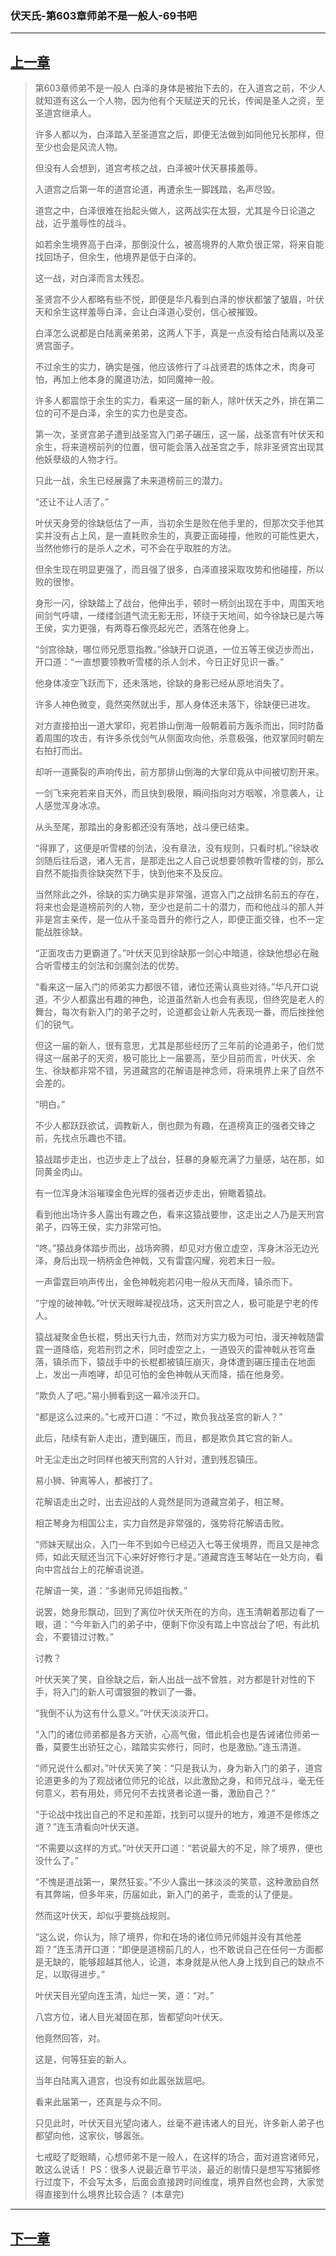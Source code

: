 ### 伏天氏-第603章师弟不是一般人-69书吧

--------
[上一章](./d84e4b699630054346d89c2b9f3f9d10.md)
--------


>
>
>
>第603章师弟不是一般人
>白泽的身体是被抬下去的，在入道宫之前，不少人就知道有这么一个人物，因为他有个天赋逆天的兄长，传闻是圣人之资，至圣道宫继承人。
>
>许多人都以为，白泽踏入至圣道宫之后，即便无法做到如同他兄长那样，但至少也会是风流人物。
>
>但没有人会想到，道宫考核之战，白泽被叶伏天暴揍羞辱。
>
>入道宫之后第一年的道宫论道，再遭余生一脚践踏，名声尽毁。
>
>道宫之中，白泽很难在抬起头做人，这两战实在太狠，尤其是今日论道之战，近乎羞辱性的战斗。
>
>如若余生境界高于白泽，那倒没什么，被高境界的人欺负很正常，将来自能找回场子，但余生，他境界是低于白泽的。
>
>这一战，对白泽而言太残忍。
>
>圣贤宫不少人都略有些不悦，即便是华凡看到白泽的惨状都皱了皱眉，叶伏天和余生这样羞辱白泽，会让白泽道心受创，信心被摧毁。
>
>白泽怎么说都是白陆离亲弟弟，这两人下手，真是一点没有给白陆离以及圣贤宫面子。
>
>不过余生的实力，确实是强，他应该修行了斗战贤君的炼体之术，肉身可怕，再加上他本身的魔道功法，如同魔神一般。
>
>许多人都震惊于余生的实力，看来这一届的新人，除叶伏天之外，排在第二位的可不是白泽，余生的实力也是变态。
>
>第一次，圣贤宫弟子遭到战圣宫入门弟子碾压，这一届，战圣宫有叶伏天和余生，将来道榜前列的位置，很可能会落入战圣宫之手，除非圣贤宫出现其他妖孽级的人物才行。
>
>只此一战，余生已经展露了未来道榜前三的潜力。
>
>“还让不让人活了。”
>
>叶伏天身旁的徐缺低估了一声，当初余生是败在他手里的，但那次交手他其实并没有占上风，是一直耗败余生的，真要正面碰撞，他败的可能性更大，当然他修行的是杀人之术，可不会在乎取胜的方法。
>
>但余生现在明显更强了，而且强了很多，白泽直接采取攻势和他碰撞，所以败的很惨。
>
>身形一闪，徐缺踏上了战台，他伸出手，顿时一柄剑出现在手中，周围天地间剑气呼啸，一缕缕剑道气流无影无形，环绕于天地间，如今徐缺已是六等王侯，实力更强，有两尊石像亮起光芒，洒落在他身上。
>
>“剑宫徐缺，哪位师兄愿意指教。”徐缺开口说道，一位五等王侯迈步而出，开口道：“一直想要领教听雪楼的杀人剑术，今日正好见识一番。”
>
>他身体凌空飞跃而下，还未落地，徐缺的身影已经从原地消失了。
>
>许多人神色微变，竟然突然就出手，那人身体还未落下，徐缺便已进攻。
>
>对方直接拍出一道大掌印，宛若排山倒海一般朝着前方轰杀而出，同时防备着周围的攻击，有许多杀伐剑气从侧面攻向他，杀意极强，他双掌同时朝左右拍打而出。
>
>却听一道撕裂的声响传出，前方那排山倒海的大掌印竟从中间被切割开来。
>
>一剑飞来宛若来自天外，而且快到极限，瞬间指向对方咽喉，冷意袭人，让人感觉浑身冰凉。
>
>从头至尾，那踏出的身影都还没有落地，战斗便已结束。
>
>“得罪了，这便是听雪楼的剑法，没有章法，没有规则，只看时机。”徐缺收剑随后往后退，诸人无言，是那走出之人自己说想要领教听雪楼的剑，那么自然不能指责徐缺突然下手，快到他来不及反应。
>
>当然除此之外，徐缺的实力确实是非常强，道宫入门之战排名前五的存在，将来也会是道榜前列的人物，至少也是前二十的潜力，而和他战斗的那人并非是宫主亲传，是一位从千圣岛晋升的修行之人，即便正面交锋，也不一定能战胜徐缺。
>
>“正面攻击力更霸道了。”叶伏天见到徐缺那一剑心中暗道，徐缺他想必在融合听雪楼主的剑法和剑魔剑法的优势。
>
>“看来这一届入门的师弟实力都很不错，诸位还需认真些对待。”华凡开口说道，不少人都露出有趣的神色，论道虽然新人也会有表现，但终究是老人的舞台，每次有新入门的弟子之时，论道都会让新人先表现一番，而后挫挫他们的锐气。
>
>但这一届的新人，很有意思，尤其是那些经历了三年前的论道弟子，他们觉得这一届弟子的天资，极可能比上一届要高，至少目前而言，叶伏天、余生、徐缺都非常不错，另道藏宫的花解语是神念师，将来境界上来了自然不会差的。
>
>“明白。”
>
>不少人都跃跃欲试，调教新人，倒也颇为有趣，在道榜真正的强者交锋之前，先找点乐趣也不错。
>
>猿战踏步走出，也迈步走上了战台，狂暴的身躯充满了力量感，站在那，如同黄金肉山。
>
>有一位浑身沐浴璀璨金色光辉的强者迈步走出，俯瞰着猿战。
>
>看到他出场许多人露出有趣之色，看来这猿战要惨，这走出之人乃是天刑宫弟子，四等王侯，实力非常可怕。
>
>“咚。”猿战身体踏步而出，战场奔腾，却见对方傲立虚空，浑身沐浴无边光泽，身后出现一柄柄金色神戟，又有雷霆闪耀，宛若末日一般。
>
>一声雷霆巨响声传出，金色神戟宛若闪电一般从天而降，镇杀而下。
>
>“宁煌的破神戟。”叶伏天眼眸凝视战场，这天刑宫之人，极可能是宁老的传人。
>
>猿战凝聚金色长棍，劈出天行九击，然而对方实力极为可怕，漫天神戟随雷霆一道降临，宛若刑罚之术，同时虚空之上，一道毁灭的雷神戟从苍穹垂落，镇杀而下，猿战手中的长棍都被镇压崩灭，身体遭到碾压撞击在地面上，发出一声咆哮，却见可怕的金色神戟从天而降，插在他身旁。
>
>“欺负人了吧。”易小狮看到这一幕冷淡开口。
>
>“都是这么过来的。”七戒开口道：“不过，欺负我战圣宫的新人？”
>
>此后，陆续有新人走出，遭到碾压，而且，都是欺负其它宫的新人。
>
>叶无尘走出之时同样也被天刑宫的人针对，遭到残忍镇压。
>
>易小狮、钟离等人，都被打了。
>
>花解语走出之时，出去迎战的人竟然是同为道藏宫弟子，相芷琴。
>
>相芷琴身为相国公主，实力自然是非常强的，强势将花解语击败。
>
>“师妹天赋出众，入门一年不到如今已经迈入七等王侯境界，而且又是神念师，如此天赋还当沉下心来好好修行才是。”道藏宫连玉琴站在一处方向，看向中宫战台上的花解语说道。
>
>花解语一笑，道：“多谢师兄师姐指教。”
>
>说罢，她身形飘动，回到了离位叶伏天所在的方向，连玉清朝着那边看了一眼，道：“今年新入门的弟子中，便剩下你没有踏上中宫战台了吧，有此机会，不要错过讨教。”
>
>讨教？
>
>叶伏天笑了笑，自徐缺之后，新人出战一战不曾胜，对方都是针对性的下手，将入门的新人可谓狠狠的教训了一番。
>
>“我倒不认为这有什么意义。”叶伏天淡淡开口。
>
>“入门的诸位师弟都是各方天骄，心高气傲，借此机会也是告诫诸位师弟一番，莫要生出骄狂之心，踏踏实实修行，同时，也是激励。”连玉清道。
>
>“师兄说什么都对。”叶伏天笑了笑：“只是我认为，身为新入门的弟子，道宫论道更多的为了观战诸位师兄的论战，以此激励之身，和师兄战斗，毫无任何意义，若有用处，师兄何不去找贤者论道一番，激励自己？”
>
>“于论战中找出自己的不足和差距，找到可以提升的地方，难道不是修炼之道？”连玉清看向叶伏天道。
>
>“不需要以这样的方式。”叶伏天开口道：“若说最大的不足，除了境界，便也没什么了。”
>
>“不愧是道战第一，果然狂妄。”不少人露出一抹淡淡的笑意，这种激励自然有其弊端，但多年来，历届如此，新入门的弟子，乖乖的认了便是。
>
>然而这叶伏天，却似乎要挑战规则。
>
>“这么说，你认为，除了境界，你和在场的诸位师兄师姐并没有其他差距？”连玉清开口道：“即便是道榜前几的人，也不敢说自己在任何一方面都是无缺的，能够超越其他人，论道，本身就是从他人身上找到自己的缺点不足，以取得进步。”
>
>叶伏天目光望向连玉清，灿烂一笑，道：“对。”
>
>八宫方位，诸人目光凝固在那，皆都望向叶伏天。
>
>他竟然回答，对。
>
>这是，何等狂妄的新人。
>
>当年白陆离入道宫，也没有如此嚣张跋扈吧。
>
>看来此届第一，还真是与众不同。
>
>只见此时，叶伏天目光望向诸人，丝毫不避讳诸人的目光，许多新人弟子也都望向他，这家伙，够嚣张。
>
>七戒眨了眨眼睛，心想师弟不是一般人，在这样的场合，面对道宫诸师兄，敢这么说话！
>PS：很多人说最近章节平淡，最近的剧情只是想写写猪脚修行过度下，不会写太多，后面会直接跨时间维度，境界自然也会跨，大家觉得直接到什么境界比较合适？
>(本章完)
>
>

--------
[下一章](./626397bd9ae21e8bd7a55135c87d19e5.md)
--------
